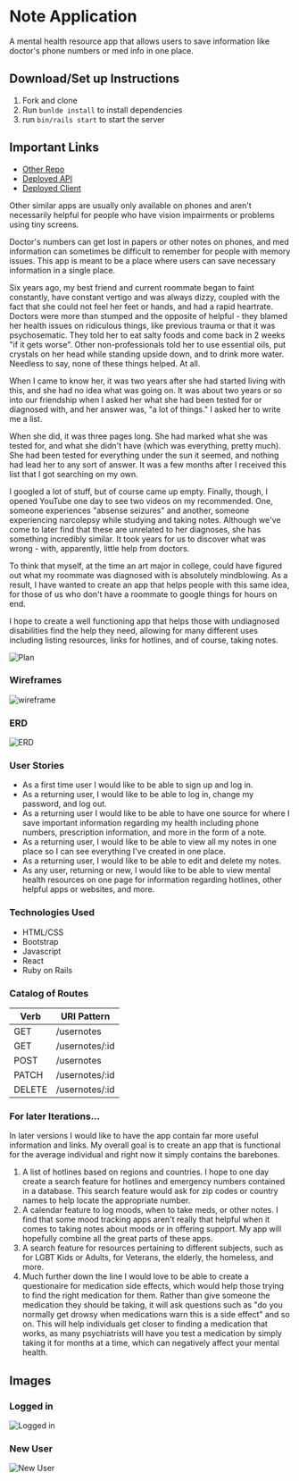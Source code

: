 # Note Application
A mental health resource app that allows users to save information like doctor's phone numbers or med info in one place.

## Download/Set up Instructions
1. Fork and clone
2. Run ```bunlde install``` to install dependencies
3. run ```bin/rails start``` to start the server

## Important Links
- [Other Repo](https://github.com/rickwilcoxen/note-client)
- [Deployed API](https://rocky-basin-34781.herokuapp.com/)
- [Deployed Client](https://rickwilcoxen.github.io/note-client/)

Other similar apps are usually only available on phones and aren't necessarily helpful for people who have vision impairments or problems using tiny screens.

Doctor's numbers can get lost in papers or other notes on phones, and med information can sometimes be difficult to remember for people with memory issues. This app is meant to be a place where users can save necessary information in a single place.

Six years ago, my best friend and current roommate began to faint constantly, have constant vertigo and was always dizzy, coupled with the fact that she could not feel her feet or hands, and had a rapid heartrate. Doctors were more than stumped and the opposite of helpful - they blamed her health issues on ridiculous things, like previous trauma or that it was psychosematic. They told her to eat salty foods and come back in 2 weeks "if it gets worse". Other non-professionals told her to use essential oils, put crystals on her head while standing upside down, and to drink more water. Needless to say, none of these things helped. At all.

When I came to know her, it was two years after she had started living with this, and she had no idea what was going on. It was about two years or so into our friendship when I asked her what she had been tested for or diagnosed with, and her answer was, "a lot of things." I asked her to write me a list.

When she did, it was three pages long. She had marked what she was tested for, and what she didn't have (which was everything, pretty much). She had been tested for everything under the sun it seemed, and nothing had lead her to any sort of answer. It was a few months after I received this list that I got searching on my own.

I googled a lot of stuff, but of course came up empty. Finally, though, I opened YouTube one day to see two videos on my recommended. One, someone experiences "absense seizures" and another, someone experiencing narcolepsy while studying and taking notes. Although we've come to later find that these are unrelated to her diagnoses, she has something incredibly similar. It took years for us to discover what was wrong - with, apparently, little help from doctors.

To think that myself, at the time an art major in college, could have figured out what my roommate was diagnosed with is absolutely mindblowing. As a result, I have wanted to create an app that helps people with this same idea, for those of us who don't have a roommate to google things for hours on end.

I hope to create a well functioning app that helps those with undiagnosed disabilities find the help they need, allowing for many different uses including listing resources, links for hotlines, and of course, taking notes.

![Plan](https://i.imgur.com/X2U8e3i.png)
### Wireframes
![wireframe](https://i.imgur.com/VmyaJoF.png)

### ERD
![ERD](https://i.imgur.com/Px3X7JG.png)

### User Stories

- As a first time user I would like to be able to sign up and log in.
- As a returning user, I would like to be able to log in, change my password, and log out.
- As a returning user I would like to be able to have one source for where I save important information regarding my health including phone numbers, prescription information, and more in the form of a note.
- As a returning user, I would like to be able to view all my notes in one place so I can see everything I've created in one place.
- As a returning user, I would like to be able to edit and delete my notes.
- As any user, returning or new, I would like to be able to view mental health resources on one page for information regarding hotlines, other helpful apps or websites, and more.

### Technologies Used

- HTML/CSS
- Bootstrap
- Javascript
- React
- Ruby on Rails

### Catalog of Routes
Verb         |	URI Pattern
------------ | -------------
GET | /usernotes
GET | /usernotes/:id
POST | /usernotes
PATCH | /usernotes/:id
DELETE | /usernotes/:id

### For later Iterations...
In later versions I would like to have the app contain far more useful information and links. My overall goal is to create an app that is functional for the average individual and right now it simply contains the barebones.

1. A list of hotlines based on regions and countries. I hope to one day create a search feature for hotlines and emergency numbers contained in a database. This search feature would ask for zip codes or country names to help locate the appropriate number.
2. A calendar feature to log moods, when to take meds, or other notes. I find that some mood tracking apps aren't really that helpful when it comes to taking notes about moods or in offering support. My app will hopefully combine all the great parts of these apps.
3. A search feature for resources pertaining to different subjects, such as for LGBT Kids or Adults, for Veterans, the elderly, the homeless, and more.
4. Much further down the line I would love to be able to create a questionaire for medication side effects, which would help those trying to find the right medication for them. Rather than give someone the medication they should be taking, it will ask questions such as "do you normally get drowsy when medications warn this is a side effect" and so on. This will help individuals get closer to finding a medication that works, as many psychiatrists will have you test a medication by simply taking it for months at a time, which can negatively affect your mental health.


## Images

### Logged in
![Logged in](https://i.imgur.com/db6P8Ug.png)
### New User
![New User](https://i.imgur.com/oAQKeW5.png)
